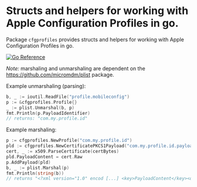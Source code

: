 # Structs and helpers for working with Apple Configuration Profiles in go.

Package `cfgprofiles` provides structs and helpers for working with Apple Configuration Profiles in go.

[![Go Reference](https://pkg.go.dev/badge/github.com/jessepeterson/cfgprofiles.svg)](https://pkg.go.dev/github.com/jessepeterson/cfgprofiles)

*Note:* marshaling and unmarshaling are dependent on the https://github.com/micromdm/plist package.

Example unmarshaling (parsing):

```go
b, _ := ioutil.ReadFile("profile.mobileconfig")
p := &cfgprofiles.Profile{}
_ := plist.Unmarshal(b, p)
fmt.Println(p.PayloadIdentifier)
// returns: "com.my.profile.id"
```

Example marshaling:

```go
p := cfgprofiles.NewProfile("com.my.profile.id")
pld := cfgprofiles.NewCertificatePKCS1Payload("com.my.profile.id.payload")
cert, _ := x509.ParseCertificate(certBytes)
pld.PayloadContent = cert.Raw
p.AddPayload(pld)
b, _ := plist.Marshal(p)
fmt.Println(string(b))
// returns "<?xml version="1.0" encod [...] <key>PayloadContent</key><data>MIIEPjCCAy [...]"
```
